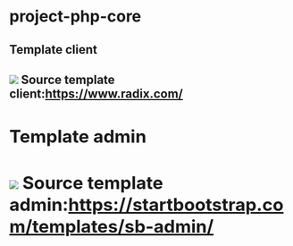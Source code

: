 # project-php-core

<h2>Template client<h2>
<img src="https://scontent.fvca1-1.fna.fbcdn.net/v/t39.30808-6/283885455_3207572282852537_7970534110699642983_n.jpg?_nc_cat=105&ccb=1-7&_nc_sid=730e14&_nc_ohc=AHut3dde3nYAX9VbzqD&_nc_ht=scontent.fvca1-1.fna&oh=00_AT_tTtc5uUCOAVyJkhcXSuD3aT0LC5nqJ87-EFuiTq7Uug&oe=62925417">  
  <span>Source template client:<a href="https://www.radix.com/">https://www.radix.com/</a><span>
    <br/>
    
  

<h2>Template admin<h2>
<img src="https://scontent.fvca1-4.fna.fbcdn.net/v/t39.30808-6/283254471_3207572242852541_8027327567101419511_n.jpg?_nc_cat=101&ccb=1-7&_nc_sid=730e14&_nc_ohc=yKwD0gDHNHUAX9CfxJN&_nc_ht=scontent.fvca1-4.fna&oh=00_AT-k6t5OwuHKpm04ioEVLvWjn_Tf9rREEtwsR63r7sp3Wg&oe=62932A71">  
  <span>Source template admin:<a href="https://startbootstrap.com/templates/sb-admin/">https://startbootstrap.com/templates/sb-admin/</a><span>
